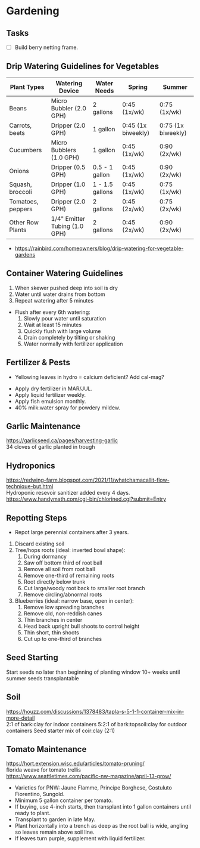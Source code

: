 # Gardening

## Tasks

- [ ] Build berry netting frame.

## Drip Watering Guidelines for Vegetables

|Plant Types      |Watering Device              |Water Needs    |Spring            |Summer            |
|-----------------|-----------------------------|---------------|------------------|------------------|
|Beans            |Micro Bubbler (2.0 GPH)      |2 gallons      |0:45 (1x/wk)      |0:75 (1x/wk)      |
|Carrots, beets   |Dripper (2.0 GPH)            |1 gallon       |0:45 (1x biweekly)|0:75 (1x biweekly)|
|Cucumbers        |Micro Bubblers (1.0 GPH)     |1 gallon       |0:45 (1x/wk)      |0:90 (2x/wk)      |
|Onions           |Dripper (0.5 GPH)            |0.5 - 1 gallon |0:45 (1x/wk)      |0:90 (2x/wk)      |
|Squash, broccoli |Dripper (1.0 GPH)            |1 - 1.5 gallons|0:45 (1x/wk)      |0:75 (1x/wk)      |
|Tomatoes, peppers|Dripper (2.0 GPH)            |2 gallons      |0:45 (2x/wk)      |0:75 (2x/wk)      |
|Other Row Plants |1/4" Emitter Tubing (1.0 GPH)|2 gallons      |0:45 (2x/wk)      |0:90 (2x/wk)      |
* https://rainbird.com/homeowners/blog/drip-watering-for-vegetable-gardens  

## Container Watering Guidelines

1. When skewer pushed deep into soil is dry
3. Water until water drains from bottom
4. Repeat watering after 5 minutes

* Flush after every 6th watering:
	1. Slowly pour water until saturation
	2. Wait at least 15 minutes
	3. Quickly flush with large volume
	4. Drain completely by tilting or shaking
	5. Water normally with fertilizer application

## Fertilizer & Pests

- Yellowing leaves in hydro = calcium deficient? Add cal-mag?
* Apply dry fertilizer in MAR/JUL.
* Apply liquid fertilizer weekly.
* Apply fish emulsion monthly.
* 40% milk:water spray for powdery mildew.

## Garlic Maintenance

https://garlicseed.ca/pages/harvesting-garlic  
34 cloves of garlic planted in trough

## Hydroponics

https://redwing-farm.blogspot.com/2021/11/whatchamacallit-flow-technique-but.html  
Hydroponic resevoir sanitizer added every 4 days.
https://www.handymath.com/cgi-bin/chlorined.cgi?submit=Entry  

## Repotting Steps

* Repot large perennial containers after 3 years.

1. Discard existing soil
2. Tree/hops roots (ideal: inverted bowl shape):
	1. During dormancy
	2. Saw off bottom third of root ball
	3. Remove all soil from root ball
	4. Remove one-third of remaining roots
	5. Root directly below trunk
	6. Cut large/woody root back to smaller root branch
	7. Remove circling/abnormal roots
3. Blueberries (ideal: narrow base, open in center):
	1. Remove low spreading branches
	2. Remove old, non-reddish canes
	3. Thin branches in center
	4. Head back upright bull shoots to control height
	5. Thin short, thin shoots
	6. Cut up to one-third of branches

## Seed Starting

Start seeds no later than beginning of planting window
10+ weeks until summer seeds transplantable

## Soil

https://houzz.com/discussions/1378483/tapla-s-5-1-1-container-mix-in-more-detail  
2:1 of bark:clay for indoor containers
5:2:1 of bark:topsoil:clay for outdoor containers
Seed starter mix of coir:clay (2:1)

## Tomato Maintenance

https://hort.extension.wisc.edu/articles/tomato-pruning/  
florida weave for tomato trellis  
https://www.seattletimes.com/pacific-nw-magazine/april-13-grow/  
* Varieties for PNW: Jaune Flamme, Principe Borghese, Costuluto Fiorentino, Sungold.
* Minimum 5 gallon container per tomato.
* If buying, use 4-inch starts, then transplant into 1 gallon containers until ready to plant.
* Transplant to garden in late May.
* Plant horizontally into a trench as deep as the root ball is wide, angling so leaves remain above soil line.
* If leaves turn purple, supplement with liquid fertilizer.
